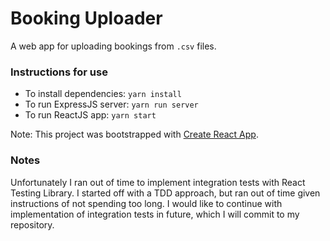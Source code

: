 # Booking Uploader

A web app for uploading bookings from `.csv` files.

### Instructions for use

- To install dependencies: `yarn install`
- To run ExpressJS server: `yarn run server`
- To run ReactJS app: `yarn start`

Note: This project was bootstrapped with [Create React App](https://github.com/facebookincubator/create-react-app).

### Notes

Unfortunately I ran out of time to implement integration tests with React Testing Library. I started off with a TDD approach, but ran out of time given
instructions of not spending too long. I would like to continue with implementation of integration tests in future, which I will commit to my repository.
